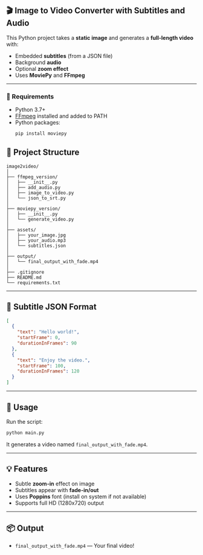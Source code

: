 ## 🎬 Image to Video Converter with Subtitles and Audio

This Python project takes a **static image** and generates a **full-length video** with:
- Embedded **subtitles** (from a JSON file)
- Background **audio**
- Optional **zoom effect**
- Uses **MoviePy** and **FFmpeg**

---

### 🔧 Requirements

- Python 3.7+
- [FFmpeg](https://ffmpeg.org/download.html) installed and added to PATH
- Python packages:
  ``` bash
  pip install moviepy
  ```

## 📁 Project Structure

```
image2video/
│
├── ffmpeg_version/
│   ├── __init__.py
│   ├── add_audio.py
│   ├── image_to_video.py
│   └── json_to_srt.py
│
├── moviepy_version/
│   ├── __init__.py
│   └── generate_video.py
│
├── assets/
│   ├── your_image.jpg
│   ├── your_audio.mp3
│   └── subtitles.json
│
├── output/
│   └── final_output_with_fade.mp4
│
├── .gitignore
├── README.md
└── requirements.txt

```

---

## 📜 Subtitle JSON Format

```json
[
  {
    "text": "Hello world!",
    "startFrame": 0,
    "durationInFrames": 90
  },
  {
    "text": "Enjoy the video.",
    "startFrame": 100,
    "durationInFrames": 120
  }
]
```

---

## 🚀 Usage

Run the script:

```bash
python main.py
```

It generates a video named `final_output_with_fade.mp4`.

---

## 💡 Features

* Subtle **zoom-in** effect on image
* Subtitles appear with **fade-in/out**
* Uses **Poppins** font (install on system if not available)
* Supports full HD (1280x720) output

---

## 📦 Output

* `final_output_with_fade.mp4` — Your final video!



